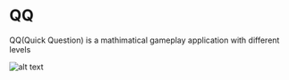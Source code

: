 # QQ
QQ(Quick Question) is a mathimatical gameplay application with different levels

![alt text](https://drive.google.com/file/d/1kKw4BIDM-5FnzDSP-m_d-INhuRYjGJYC/view?usp=sharing)
